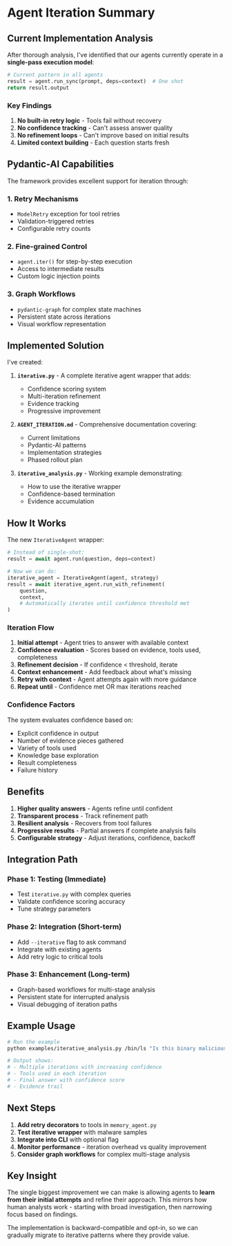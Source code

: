 # Agent Iteration Summary

## Current Implementation Analysis

After thorough analysis, I've identified that our agents currently operate in a **single-pass execution model**:

```python
# Current pattern in all agents
result = agent.run_sync(prompt, deps=context)  # One shot
return result.output
```

### Key Findings

1. **No built-in retry logic** - Tools fail without recovery
2. **No confidence tracking** - Can't assess answer quality
3. **No refinement loops** - Can't improve based on initial results
4. **Limited context building** - Each question starts fresh

## Pydantic-AI Capabilities

The framework provides excellent support for iteration through:

### 1. Retry Mechanisms
- `ModelRetry` exception for tool retries
- Validation-triggered retries
- Configurable retry counts

### 2. Fine-grained Control
- `agent.iter()` for step-by-step execution
- Access to intermediate results
- Custom logic injection points

### 3. Graph Workflows
- `pydantic-graph` for complex state machines
- Persistent state across iterations
- Visual workflow representation

## Implemented Solution

I've created:

1. **`iterative.py`** - A complete iterative agent wrapper that adds:
   - Confidence scoring system
   - Multi-iteration refinement
   - Evidence tracking
   - Progressive improvement

2. **`AGENT_ITERATION.md`** - Comprehensive documentation covering:
   - Current limitations
   - Pydantic-AI patterns
   - Implementation strategies
   - Phased rollout plan

3. **`iterative_analysis.py`** - Working example demonstrating:
   - How to use the iterative wrapper
   - Confidence-based termination
   - Evidence accumulation

## How It Works

The new `IterativeAgent` wrapper:

```python
# Instead of single-shot:
result = await agent.run(question, deps=context)

# Now we can do:
iterative_agent = IterativeAgent(agent, strategy)
result = await iterative_agent.run_with_refinement(
    question, 
    context,
    # Automatically iterates until confidence threshold met
)
```

### Iteration Flow

1. **Initial attempt** - Agent tries to answer with available context
2. **Confidence evaluation** - Scores based on evidence, tools used, completeness
3. **Refinement decision** - If confidence < threshold, iterate
4. **Context enhancement** - Add feedback about what's missing
5. **Retry with context** - Agent attempts again with more guidance
6. **Repeat until** - Confidence met OR max iterations reached

### Confidence Factors

The system evaluates confidence based on:
- Explicit confidence in output
- Number of evidence pieces gathered
- Variety of tools used
- Knowledge base exploration
- Result completeness
- Failure history

## Benefits

1. **Higher quality answers** - Agents refine until confident
2. **Transparent process** - Track refinement path
3. **Resilient analysis** - Recovers from tool failures
4. **Progressive results** - Partial answers if complete analysis fails
5. **Configurable strategy** - Adjust iterations, confidence, backoff

## Integration Path

### Phase 1: Testing (Immediate)
- Test `iterative.py` with complex queries
- Validate confidence scoring accuracy
- Tune strategy parameters

### Phase 2: Integration (Short-term)
- Add `--iterative` flag to ask command
- Integrate with existing agents
- Add retry logic to critical tools

### Phase 3: Enhancement (Long-term)
- Graph-based workflows for multi-stage analysis
- Persistent state for interrupted analysis
- Visual debugging of iteration paths

## Example Usage

```bash
# Run the example
python examples/iterative_analysis.py /bin/ls "Is this binary malicious?"

# Output shows:
# - Multiple iterations with increasing confidence
# - Tools used in each iteration
# - Final answer with confidence score
# - Evidence trail
```

## Next Steps

1. **Add retry decorators** to tools in `memory_agent.py`
2. **Test iterative wrapper** with malware samples
3. **Integrate into CLI** with optional flag
4. **Monitor performance** - iteration overhead vs quality improvement
5. **Consider graph workflows** for complex multi-stage analysis

## Key Insight

The single biggest improvement we can make is allowing agents to **learn from their initial attempts** and refine their approach. This mirrors how human analysts work - starting with broad investigation, then narrowing focus based on findings.

The implementation is backward-compatible and opt-in, so we can gradually migrate to iterative patterns where they provide value.